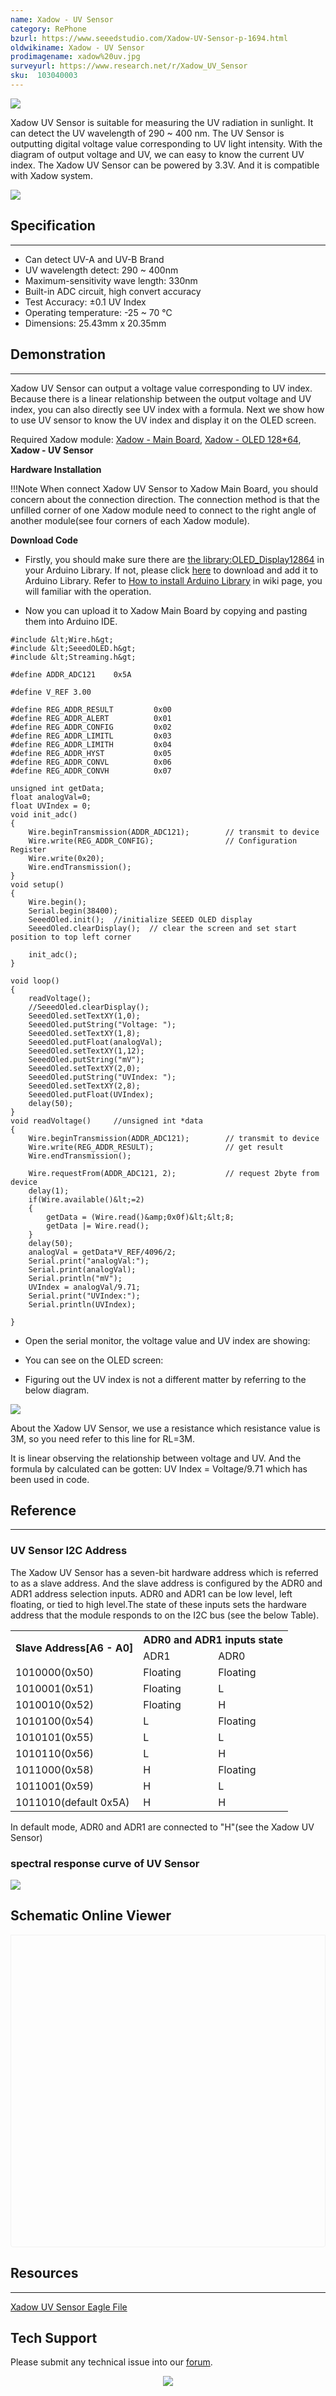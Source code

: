 ```yaml
---
name: Xadow - UV Sensor
category: RePhone
bzurl: https://www.seeedstudio.com/Xadow-UV-Sensor-p-1694.html
oldwikiname: Xadow - UV Sensor
prodimagename: xadow%20uv.jpg
surveyurl: https://www.research.net/r/Xadow_UV_Sensor
sku:  103040003
---
```

![](https://files.seeedstudio.com/wiki/Xadow_UV_Sensor/img/xadow%20uv.jpg)

Xadow UV Sensor is suitable for measuring the UV radiation in sunlight. It can detect the UV wavelength of 290 ~ 400 nm. The UV Sensor is outputting digital voltage value corresponding to UV light intensity. With the diagram of output voltage and UV, we can easy to know the current UV index. The Xadow UV Sensor can be powered by 3.3V. And it is compatible with Xadow system.

[![](https://files.seeedstudio.com/wiki/Seeed-WiKi/docs/images/300px-Get_One_Now_Banner-ragular.png)](https://www.seeedstudio.com/Xadow-UV-Sensor-p-1694.html)

##  Specification
---
*   Can detect UV-A and UV-B Brand
*   UV wavelength detect: 290 ~ 400nm
*   Maximum-sensitivity wave length: 330nm
*   Built-in ADC circuit, high convert accuracy
*   Test Accuracy: ±0.1 UV Index
*   Operating temperature: -25 ~ 70 ℃
*   Dimensions: 25.43mm x 20.35mm

##  Demonstration
---
Xadow UV Sensor can output a voltage value corresponding to UV index. Because there is a linear relationship between the output voltage and UV index, you can also directly see UV index with a formula. Next we show how to use UV sensor to know the UV index and display it on the OLED screen.

Required Xadow module: [Xadow - Main Board](/Xadow_Main_Board/), [Xadow - OLED 128*64](/Xado_OLED_128multiply64/), **Xadow - UV Sensor**

**Hardware Installation**


!!!Note
    When connect Xadow UV Sensor to Xadow Main Board, you should concern about the connection direction. The connection method is that the unfilled corner of one Xadow module need to connect to the right angle of another module(see four corners of each Xadow module).

**Download Code**

*   Firstly, you should make sure there are [the library:OLED_Display12864](https://files.seeedstudio.com/wiki/Xadow_UV_Sensor/res/OLED_Display12864.zip) in your Arduino Library. If not, please click [here](https://github.com/Seeed-Studio/Grove_OLED_Display_128X64) to download and add it to Arduino Library. Refer to [How to install Arduino Library](/How_to_install_Arduino_Library/) in wiki page, you will familiar with the operation.

*   Now you can upload it to Xadow Main Board by copying and pasting them into Arduino IDE.
```
#include &lt;Wire.h&gt;
#include &lt;SeeedOLED.h&gt;
#include &lt;Streaming.h&gt;

#define ADDR_ADC121    0x5A

#define V_REF 3.00

#define REG_ADDR_RESULT         0x00
#define REG_ADDR_ALERT          0x01
#define REG_ADDR_CONFIG         0x02
#define REG_ADDR_LIMITL         0x03
#define REG_ADDR_LIMITH         0x04
#define REG_ADDR_HYST           0x05
#define REG_ADDR_CONVL          0x06
#define REG_ADDR_CONVH          0x07

unsigned int getData;
float analogVal=0;
float UVIndex = 0;
void init_adc()
{
    Wire.beginTransmission(ADDR_ADC121);        // transmit to device
    Wire.write(REG_ADDR_CONFIG);                // Configuration Register
    Wire.write(0x20);
    Wire.endTransmission();
}
void setup()
{
    Wire.begin();
    Serial.begin(38400);
    SeeedOled.init();  //initialize SEEED OLED display
    SeeedOled.clearDisplay();  // clear the screen and set start position to top left corner

    init_adc();
}

void loop()
{
    readVoltage();
    //SeeedOled.clearDisplay();
    SeeedOled.setTextXY(1,0);
    SeeedOled.putString("Voltage: ");
    SeeedOled.setTextXY(1,8);
    SeeedOled.putFloat(analogVal);
    SeeedOled.setTextXY(1,12);
    SeeedOled.putString("mV");
    SeeedOled.setTextXY(2,0);
    SeeedOled.putString("UVIndex: ");
    SeeedOled.setTextXY(2,8);
    SeeedOled.putFloat(UVIndex);
    delay(50);
}
void readVoltage()     //unsigned int *data
{
    Wire.beginTransmission(ADDR_ADC121);        // transmit to device
    Wire.write(REG_ADDR_RESULT);                // get result
    Wire.endTransmission();

    Wire.requestFrom(ADDR_ADC121, 2);           // request 2byte from device
    delay(1);
    if(Wire.available()&lt;=2)
    {
        getData = (Wire.read()&amp;0x0f)&lt;&lt;8;
        getData |= Wire.read();
    }
    delay(50);
    analogVal = getData*V_REF/4096/2;
    Serial.print("analogVal:");
    Serial.print(analogVal);
    Serial.println("mV");
    UVIndex = analogVal/9.71;
    Serial.print("UVIndex:");
    Serial.println(UVIndex);

}
```

*   Open the serial monitor, the voltage value and UV index are showing:

*   You can see on the OLED screen:

*   Figuring out the UV index is not a different matter by referring to the below diagram.

![](https://files.seeedstudio.com/wiki/Xadow_UV_Sensor/img/Voltage_and_UVI.jpg)

About the Xadow UV Sensor, we use a resistance which resistance value is 3M, so you need refer to this line for RL=3M.

It is linear observing the relationship between voltage and UV. And the formula by calculated can be gotten: UV Index = Voltage/9.71 which has been used in code.

##  Reference
---
###  UV Sensor I2C Address

The Xadow UV Sensor has a seven-bit hardware address which is referred to as a slave address. And the slave address is configured by the ADR0 and ADR1 address selection inputs. ADR0 and ADR1 can be low level, left floating, or tied to high level.The state of these inputs sets the hardware address that the module responds to on the I2C bus (see the below Table).

<table  cellspacing="0" width="50%">
<tr>
<th rowspan="2" scope="col">  Slave Address[A6 - A0]
</th>
<th colspan="2" scope="col"> ADR0 and ADR1 inputs state
</th></tr>
<tr>
<td scope="col"> ADR1
</td>
<td scope="col"> ADR0
</td></tr>
<tr>
<td scope="row"> 1010000(0x50)
</td>
<td>Floating
</td>
<td>Floating
</td></tr>
<tr>
<td scope="row"> 1010001(0x51)
</td>
<td> Floating
</td>
<td> L
</td></tr>
<tr>
<td scope="row"> 1010010(0x52)
</td>
<td> Floating
</td>
<td> H
</td></tr>
<tr>
<td scope="row"> 1010100(0x54)
</td>
<td> L
</td>
<td> Floating
</td></tr>
<tr>
<td scope="row"> 1010101(0x55)
</td>
<td>L
</td>
<td>L
</td></tr>
<tr>
<td scope="row"> 1010110(0x56)
</td>
<td> L
</td>
<td> H
</td></tr>
<tr>
<td scope="row"> 1011000(0x58)
</td>
<td> H
</td>
<td> Floating
</td></tr>
<tr>
<td scope="row"> 1011001(0x59)
</td>
<td> H
</td>
<td> L
</td></tr>
<tr>
<td scope="row">1011010(default 0x5A)
</td>
<td> H
</td>
<td> H
</td></tr></table>

In default mode, ADR0 and ADR1 are connected to "H"(see the Xadow UV Sensor)

###  spectral response curve of UV Sensor

![](https://files.seeedstudio.com/wiki/Xadow_UV_Sensor/img/Responsivity.jpg)


## Schematic Online Viewer

<div class="altium-ecad-viewer" data-project-src="https://files.seeedstudio.com/wiki/Xadow_UV_Sensor/res/Xadow_UV_Sensor_Eagle_File.zip" style="border-radius: 0px 0px 4px 4px; height: 500px; border-style: solid; border-width: 1px; border-color: rgb(241, 241, 241); overflow: hidden; max-width: 1280px; max-height: 700px; box-sizing: border-box;" />
</div>


##  Resources
---
[Xadow UV Sensor Eagle File](https://files.seeedstudio.com/wiki/Xadow_UV_Sensor/res/Xadow_UV_Sensor_Eagle_File.zip)

## Tech Support
Please submit any technical issue into our [forum](https://forum.seeedstudio.com/). <br /><p style="text-align:center"><a href="https://www.seeedstudio.com/act-4.html?utm_source=wiki&utm_medium=wikibanner&utm_campaign=newproducts" target="_blank"><img src="https://files.seeedstudio.com/wiki/Wiki_Banner/new_product.jpg" /></a></p>